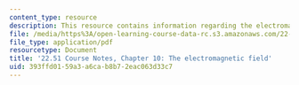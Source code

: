 ```yaml
---
content_type: resource
description: This resource contains information regarding the electromagnetic field.
file: /media/https%3A/open-learning-course-data-rc.s3.amazonaws.com/22-51-quantum-theory-of-radiation-interactions-fall-2012/393ffd0159a3a6cab8b72eac063d33c7_MIT22_51F12_Ch10.pdf
file_type: application/pdf
resourcetype: Document
title: '22.51 Course Notes, Chapter 10: The electromagnetic field'
uid: 393ffd01-59a3-a6ca-b8b7-2eac063d33c7
---
```

